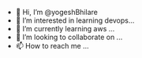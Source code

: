 - 👋 Hi, I’m @yogeshBhilare
- 👀 I’m interested in learning devops...
- 🌱 I’m currently learning aws ...
- 💞️ I’m looking to collaborate on ...
- 📫 How to reach me ...

<!---
yogeshBhilare/yogeshBhilare is a ✨ special ✨ repository because its `README.md` (this file) appears on your GitHub profile.
You can click the Preview link to take a look at your changes.
--->
